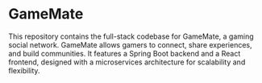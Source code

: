# GameMate
This repository contains the full-stack codebase for GameMate, a gaming social network. GameMate allows gamers to connect, share experiences, and build communities. It features a Spring Boot backend and a React frontend, designed with a microservices architecture for scalability and flexibility.

